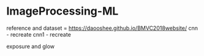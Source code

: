 # ImageProcessing-ML

reference and dataset = https://daooshee.github.io/BMVC2018website/
cnn - recreate
cnn1 - recreate

exposure and glow
